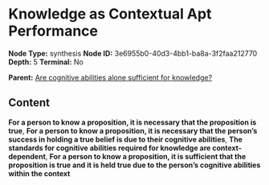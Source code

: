 # Knowledge as Contextual Apt Performance

**Node Type:** synthesis
**Node ID:** 3e6955b0-40d3-4bb1-ba8a-3f2faa212770
**Depth:** 5
**Terminal:** No

**Parent:** [Are cognitive abilities alone sufficient for knowledge?](are-cognitive-abilities-alone-sufficient-for-knowledge-antithesis-6d31e8f1-059e-441f-99db-f797a6453dc5.md)

## Content

**For a person to know a proposition, it is necessary that the proposition is true**, **For a person to know a proposition, it is necessary that the person’s success in holding a true belief is due to their cognitive abilities**, **The standards for cognitive abilities required for knowledge are context-dependent**, **For a person to know a proposition, it is sufficient that the proposition is true and it is held true due to the person’s cognitive abilities within the context**
